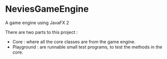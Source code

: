 NeviesGameEngine
================

A game engine using JavaFX 2


There are two parts to this project :

- Core : where all the core classes are from the game engine.
- Playground : are runnable small test programs, to test the methods in the core.
